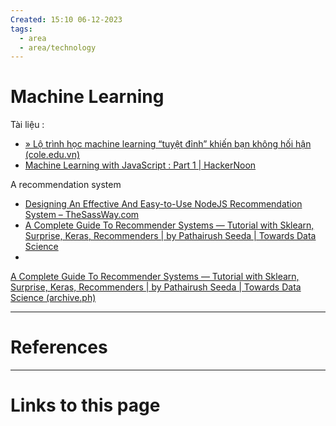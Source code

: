 ```yaml
---
Created: 15:10 06-12-2023
tags:
  - area
  - area/technology
---
```


# Machine Learning
Tài liệu :
- [» Lộ trình học machine learning “tuyệt đỉnh” khiến bạn không hối hận (cole.edu.vn)](https://cole.edu.vn/lo-trinh-hoc-machine-learning/)
- [Machine Learning with JavaScript : Part 1 | HackerNoon](https://hackernoon.com/machine-learning-with-javascript-part-1-9b97f3ed4fe5)

A recommendation system 
- [Designing An Effective And Easy-to-Use NodeJS Recommendation System – TheSassWay.com](https://thesassway.com/designing-an-effective-and-easy-to-use-nodejs-recommendation-system/)
- [A Complete Guide To Recommender Systems — Tutorial with Sklearn, Surprise, Keras, Recommenders | by Pathairush Seeda | Towards Data Science](https://towardsdatascience.com/a-complete-guide-to-recommender-system-tutorial-with-sklearn-surprise-keras-recommender-5e52e8ceace1)
- 
[A Complete Guide To Recommender Systems — Tutorial with Sklearn, Surprise, Keras, Recommenders | by Pathairush Seeda | Towards Data Science (archive.ph)](https://archive.ph/SEmw5)




--- 
# References



--- 
# Links to this page



